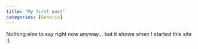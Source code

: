 ```yaml
---
title: "My first post"
categories: [Generic]
---
```


Nothing else to say right now anyway... but it shows when I started this site :)